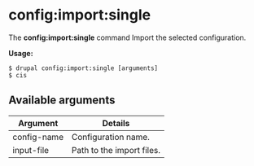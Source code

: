 # config:import:single
The **config:import:single** command Import the selected configuration.

**Usage:**
```
$ drupal config:import:single [arguments] 
$ cis  
```

## Available arguments
Argument | Details
---------|-------------
config-name | Configuration name.
input-file | Path to the import files.
